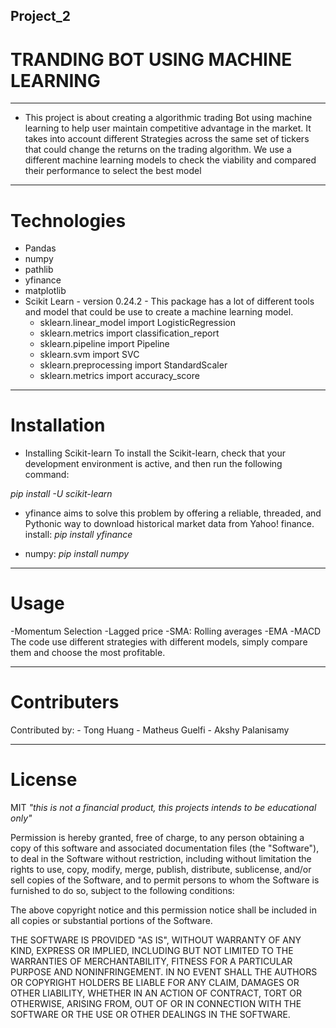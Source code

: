 ## Project_2

# TRANDING BOT USING MACHINE LEARNING
----------
- This project is about creating a algorithmic trading Bot using machine learning to help user maintain competitive advantage in the market. It takes into account different Strategies across the same set of tickers that could change the returns on the trading algorithm. We use a different machine learning models to check the viability and compared their performance to select the best model
-----------

# Technologies

- Pandas
- numpy
- pathlib
- yfinance
- matplotlib
- Scikit Learn - version 0.24.2 - This package has a lot of different tools and model that could be use to create a machine learning model.
  - sklearn.linear_model import LogisticRegression
  - sklearn.metrics import classification_report
  - sklearn.pipeline import Pipeline
  - sklearn.svm import SVC
  - sklearn.preprocessing import StandardScaler
  - sklearn.metrics import accuracy_score
-----------------
# Installation
- Installing Scikit-learn
To install the Scikit-learn, check that your development environment is active, and then run the following command:

_pip install -U scikit-learn_

- yfinance aims to solve this problem by offering a reliable, threaded, and Pythonic way to download historical market data from Yahoo! finance.
install:
_pip install yfinance_

- numpy: 
_pip install numpy_ 
------------------

# Usage

-Momentum Selection
-Lagged price
-SMA: Rolling averages
-EMA
-MACD
The code use different strategies with different models, simply compare them and choose the most profitable.

-------------
# Contributers
Contributed by: - Tong Huang
                - Matheus Guelfi
                - Akshy Palanisamy 


---------
# License

MIT 
_"this is not a financial product, this projects intends to be educational only"_ 

Permission is hereby granted, free of charge, to any person obtaining a copy of this software and associated documentation files (the "Software"), to deal in the Software without restriction, including without limitation the rights to use, copy, modify, merge, publish, distribute, sublicense, and/or sell copies of the Software, and to permit persons to whom the Software is furnished to do so, subject to the following conditions:

The above copyright notice and this permission notice shall be included in all copies or substantial portions of the Software.

THE SOFTWARE IS PROVIDED "AS IS", WITHOUT WARRANTY OF ANY KIND, EXPRESS OR IMPLIED, INCLUDING BUT NOT LIMITED TO THE WARRANTIES OF MERCHANTABILITY, FITNESS FOR A PARTICULAR PURPOSE AND NONINFRINGEMENT. IN NO EVENT SHALL THE AUTHORS OR COPYRIGHT HOLDERS BE LIABLE FOR ANY CLAIM, DAMAGES OR OTHER LIABILITY, WHETHER IN AN ACTION OF CONTRACT, TORT OR OTHERWISE, ARISING FROM, OUT OF OR IN CONNECTION WITH THE SOFTWARE OR THE USE OR OTHER DEALINGS IN THE SOFTWARE.
